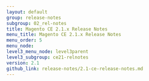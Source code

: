 ```yaml
---
layout: default
group: release-notes
subgroup: 02_rel-notes
title: Magento CE 2.1.x Release Notes
menu_title: Magento CE 2.1.x Release Notes
menu_order: 5
menu_node: 
level3_menu_node: level3parent
level3_subgroup: ce21-relnotes
version: 2.1
github_link: release-notes/2.1-ce-release-notes.md
---
```



